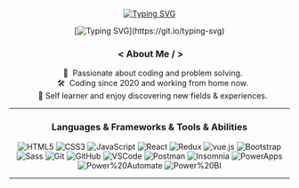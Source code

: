 <!--
**Zohoorparvaz/zohoorparvaz** is a ✨ _special_ ✨ repository because its `README.md` (this file) appears on your GitHub profile.

Here are some ideas to get you started:

- 🔭 I’m currently working on ...
- 🌱 I’m currently learning ...
- 👯 I’m looking to collaborate on ...
- 🤔 I’m looking for help with ...
- 💬 Ask me about ...
- 📫 How to reach me: ...
- 😄 Pronouns: ...
- ⚡ Fun fact: ...
-->

<div align="center">
 
[![Typing SVG](https://readme-typing-svg.herokuapp.com?font=Climate+Crisis&pause=1000&width=435&lines=Hello+from+the+other+side!;I+am+Alireza+ZohoorParvaz;I+am+a+software+developer;I+am+passionate+about+learning)](https://git.io/typing-svg)
       
[![Typing SVG](https://readme-typing-svg.herokuapp.com?font=Montserrat&color=%873e23&size=22&duration=4000&center=true&vCenter=true&width=416&lines=Welcome+to+my+Github+profile.;html%2C+css+%2Cjavascript%2C+react%2C+redux%2C+vue%2C+M365%2C+D365%2C+Microsoft%2CPower%2CPlatform,...)](https://git.io/typing-svg)       
       
### &nbsp;< About Me / >

&nbsp;&nbsp;&nbsp;:heartbeat: &nbsp;Passionate about coding and problem solving.\
&nbsp;&nbsp;&nbsp;:hammer_and_wrench: &nbsp;Coding since 2020 and working from home now.\
&nbsp;&nbsp;&nbsp;🤞 Self learner and enjoy discovering new fields & experiences.

<hr>

### Languages & Frameworks & Tools & Abilities

![HTML5](https://img.shields.io/badge/Html5-E34F26.svg?&style=for-the-badge&logo=html5&logoColor=orange&color=222)
![CSS3](https://img.shields.io/badge/Css3-%231572B6.svg?&style=for-the-badge&logo=css3&logoColor=blue&color=222)
![JavaScript](https://img.shields.io/badge/JavaScript-323330.svg?&style=for-the-badge&logo=javascript&logoColor=yellow&color=222)
![React](https://img.shields.io/badge/React-E34F26.svg?&style=for-the-badge&logo=react&logoColor=blue&color=222)
![Redux](https://img.shields.io/badge/Redux-02569B.svg?&style=for-the-badge&logo=redux&logoColor=purple&color=222)
![vue.js](https://img.shields.io/badge/Vue-E34F26.svg?&style=for-the-badge&logo=Vue.js&logoColor=Green&color=222)
![Bootstrap](https://img.shields.io/badge/Bootstrap-E34F26.svg?&style=for-the-badge&logo=bootstrap&logoColor=blue&color=222)
![Sass](https://img.shields.io/badge/Sass-02569B.svg?&style=for-the-badge&logo=sass&logoColor=pink&color=222)
![Git](https://img.shields.io/badge/Git-%23F05033.svg?&style=for-the-badge&logo=git&logoColor=orange&color=222)
![GitHub](https://img.shields.io/badge/Github-%23121011.svg?&style=for-the-badge&logo=github&logoColor=white&color=222)
![VSCode](https://img.shields.io/badge/VsCode-007ACC.svg?&style=for-the-badge&logo=visual-studio-code&logoColor=blue&color=222)
![Postman](https://img.shields.io/badge/postman-%231572B6.svg?&style=for-the-badge&logo=postman&logoColor=orange&color=222)
![Insomnia](https://img.shields.io/badge/insomnia-%231572B6.svg?&style=for-the-badge&logo=insomnia&logoColor=blue&color=222)
![PowerApps](https://img.shields.io/badge/PowerApps-%231572B6.svg?&style=for-the-badge&logo=powerapps&logoColor=purple&color=222)
![Power%20Automate](https://img.shields.io/badge/power%20automate-%231572B6.svg?&style=for-the-badge&logo=power%20automate&logoColor=blue&color=222)
![Power%20BI](https://img.shields.io/badge/power%20BI-%231572B6.svg?&style=for-the-badge&logo=power%20BI&logoColor=yellow&color=222)

<hr>

  <!-- <p><b>:gear: &nbsp;GitHub Statistics</b></p>
  <br/>
<p align="center">
 <img height="197px" src="[![GitHub Streak](https://streak-stats.demolab.com?user=zohoorparvaz&hide_border=true&border_radius=3.5&mode=weekly)](https://git.io/streak-stats)" />
</p> -->

</div>
